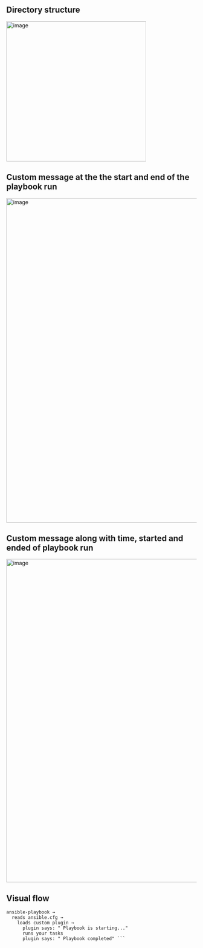 ## Directory structure
<img width="370" alt="image" src="https://github.com/user-attachments/assets/37225f53-5e96-4ec2-923d-287c737a1851" />

## Custom message at the the start and end of the playbook run
<img width="857" alt="image" src="https://github.com/user-attachments/assets/77c76cb5-1c5e-4f4c-b647-bf079c9f0dd9" />

## Custom message along with time, started and ended of playbook run
<img width="854" alt="image" src="https://github.com/user-attachments/assets/7b583793-c8b6-4cf2-a84f-e9ad1f0b5f69" />

## Visual flow
```
ansible-playbook →
  reads ansible.cfg →
    loads custom plugin →
      plugin says: " Playbook is starting..."
      runs your tasks
      plugin says: " Playbook completed" ```
